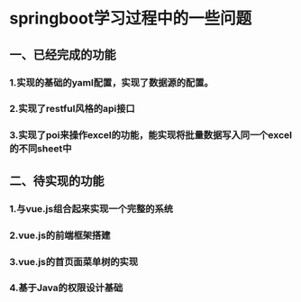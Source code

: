 # springboot学习过程中的一些问题

## 一、已经完成的功能
### 1.实现的基础的yaml配置，实现了数据源的配置。
### 2.实现了restful风格的api接口
### 3.实现了poi来操作excel的功能，能实现将批量数据写入同一个excel的不同sheet中



## 二、待实现的功能
### 1.与vue.js组合起来实现一个完整的系统
### 2.vue.js的前端框架搭建
### 3.vue.js的首页面菜单树的实现
### 4.基于Java的权限设计基础
